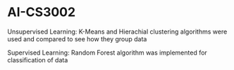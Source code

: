 # AI-CS3002

Unsupervised Learning: K-Means and Hierachial clustering algorithms were used and compared to see how they group data

Supervised Learning: Random Forest algorithm was implemented for classification of data
